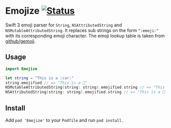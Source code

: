 # Emojize [![Status](https://travis-ci.org/oleander/Emojize.svg?branch=master)](https://travis-ci.org/oleander/Emojize)

Swift 3 emoji parser for `String`, `NSAttributedString` and `NSMutableAttributedString`. It replaces sub strings on the form `":emoji:"` with its corresponding emoji character. The emoji lookup table is taken from [github/gemoji](https://github.com/github/gemoji).

## Usage

```swift
import Emojize

let string = "This is a :car:"
string.emojified // => "This is a 🚗"
NSMutableAttributedString(string: string).emojified.string // => "This is a 🚗"
NSAttributedString(string: string).emojified.string // => "This is a 🚗"
```

## Install

Add `pod 'Emojize'` to your `Podfile` and run `pod install`.

